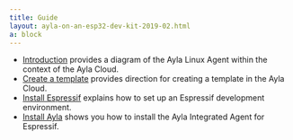 ```yaml
---
title: Guide
layout: ayla-on-an-esp32-dev-kit-2019-02.html
a: block
---
```


* [Introduction](introduction) provides a diagram of the Ayla Linux Agent within the context of the Ayla Cloud.
* [Create a template](create-a-template) provides direction for creating a template in the Ayla Cloud.
* [Install Espressif](install-espressif) explains how to set up an Espressif development environment.
* [Install Ayla](install-ayla) shows you how to install the Ayla Integrated Agent for Espressif.
